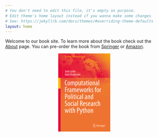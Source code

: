 ```yaml
---
# You don't need to edit this file, it's empty on purpose.
# Edit theme's home layout instead if you wanna make some changes
# See: https://jekyllrb.com/docs/themes/#overriding-theme-defaults
layout: home
---
```


Welcome to our book site. To learn more about the book check out the [About](/about/) page. You can pre-order the book from [Springer](https://www.springer.com/gp/book/9783030368258) or [Amazon](https://amzn.to/38aIuA2).

<img align="center" style="display: block;margin: 0 auto;height:250px;width:auto;" src="/assets/cover.tiff">
